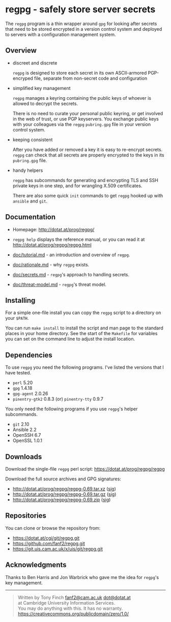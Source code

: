 regpg - safely store server secrets
===================================

The `regpg` program is a thin wrapper around `gpg` for looking after
secrets that need to be stored encrypted in a version control system
and deployed to servers with a configuration management system.


Overview
--------

 *  discreet and discrete

    `regpg` is designed to store each secret in its own
    ASCII-armored PGP-encryped file, separate from non-secret
    code and configuration

 *  simplified key management

    `regpg` manages a keyring containing the public keys of
    whoever is allowed to decrypt the secrets.

    There is no need to curate your personal public keyring, or
    get involved in the web of trust, or use PGP keyservers.
    You exchange public keys with your colleagues via the `regpg`
    `pubring.gpg` file in your version control system.

 *  keeping consistent

    After you have added or removed a key it is easy to re-encrypt
    secrets. `regpg` can check that all secrets are properly
    encrypted to the keys in its `pubring.gpg` file.

 *  handy helpers

    `regpg` has subcommands for generating and encrypting TLS and
    SSH private keys in one step, and for wrangling X.509
    certificates.

    There are also some quick `init` commands to get `regpg`
    hooked up with `ansible` and `git`.


Documentation
-------------

 *  Homepage: <http://dotat.at/prog/regpg/>

 *  `regpg help` displays the reference manual, or you can read it at
    <http://dotat.at/prog/regpg/regpg.html>

 *  [doc/tutorial.md](http://dotat.at/prog/regpg/doc/tutorial.html) -
    an introduction and overview of `regpg`.

 *  [doc/rationale.md](http://dotat.at/prog/regpg/doc/rationale.html) -
    why `regpg` exists.

 *  [doc/secrets.md](http://dotat.at/prog/regpg/doc/secrets.html) -
    `regpg`'s approach to handling secrets.

 *  [doc/threat-model.md](http://dotat.at/prog/regpg/doc/threat-model.html) -
    `regpg`'s threat model.


Installing
----------

For a simple one-file install you can copy the `regpg` script to a
directory on your `$PATH`.

You can run `make install` to install the script and man page to
the standard places in your home directory. See the start of the
`Makefile` for variables you can set on the command line to adjust
the install location.


Dependencies
------------

To use `regpg` you need the following programs. I've listed the
versions that I have tested.

* `perl` 5.20
* `gpg` 1.4.18
* `gpg-agent` 2.0.26
* `pinentry-gtk2` 0.8.3 (or) `pinentry-tty` 0.9.7

You only need the following programs if you use `regpg`'s helper
subcommands.

* `git` 2.10
* Ansible 2.2
* OpenSSH 6.7
* OpenSSL 1.0.1


Downloads
---------

Download the single-file `regpg` perl script:
<https://dotat.at/prog/regpg/regpg>

Download the full source archives and GPG signatures:

* <http://dotat.at/prog/regpg/regpg-0.69.tar.xz>
  ([sig](http://dotat.at/prog/regpg/regpg-0.69.tar.xz.asc))
* <http://dotat.at/prog/regpg/regpg-0.69.tar.gz>
  ([sig](http://dotat.at/prog/regpg/regpg-0.69.tar.gz.asc))
* <http://dotat.at/prog/regpg/regpg-0.69.zip>
  ([sig](http://dotat.at/prog/regpg/regpg-0.69.zip.asc))


Repositories
------------

You can clone or browse the repository from:

* <https://dotat.at/cgi/git/regpg.git>
* <https://github.com/fanf2/regpg.git>
* <https://git.uis.cam.ac.uk/x/uis/git/regpg.git>


Acknowledgments
---------------

Thanks to Ben Harris and Jon Warbrick who gave me the idea for
`regpg`'s key management.

---------------------------------------------------------------------------

> Written by Tony Finch <fanf2@cam.ac.uk> <dot@dotat.at>  
> at Cambridge University Information Services.  
> You may do anything with this. It has no warranty.  
> <https://creativecommons.org/publicdomain/zero/1.0/>
